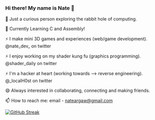 ### Hi there! My name is Nate 👋

🔭 Just a curious person exploring the rabbit hole of computing. 

🌱 Currently Learning C and Assembly!

⚡ I make mini 3D games and experiences (web/game development). @nate_dev_ on twitter

⚡ I enjoy working on my shader kung fu (graphics programming). @shader_daily on twitter

⚡ I'm a hacker at heart (working towards --> reverse engineering). @_localH0st on twitter

😄 Always interested in collaborating, connecting and making friends.

📫 How to reach me: email - nateargaw@gmail.com

 
 
 [![GitHub Streak](https://github-readme-streak-stats.herokuapp.com/?user=nargaw&theme=highcontrast&hide_border=true)](https://github.com/DenverCoder1/github-readme-streak-stats)

<!--
**nargaw/nargaw** is a ✨ _special_ ✨ repository because its `README.md` (this file) appears on your GitHub profile.

Here are some ideas to get you started:

- 🔭 I’m currently working on ...
- 🌱 I’m currently learning ...
- 👯 I’m looking to collaborate on ...
- 🤔 I’m looking for help with ...
- 💬 Ask me about ...
- 📫 How to reach me: ...
- 😄 Pronouns: ...
- ⚡ Fun fact: ...
-->
